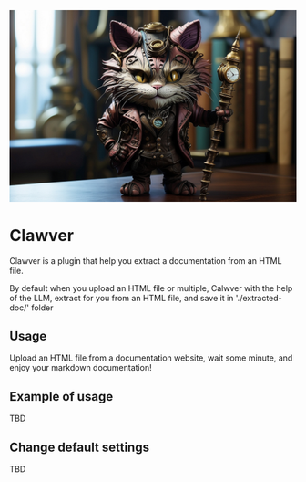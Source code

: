 
![catnip](https://github.com/DevPres/Clawver/blob/main/clawver.jpg)

# Clawver

Clawver is a plugin that help you extract a documentation from an HTML file.

By default when you upload an HTML file or multiple, Calwver with the help of the LLM, extract for you from an HTML file, and save it in './extracted-doc/' folder

## Usage

Upload an HTML file from a documentation website, wait some minute, and enjoy your markdown documentation!

## Example of usage

TBD

## Change default settings

TBD


